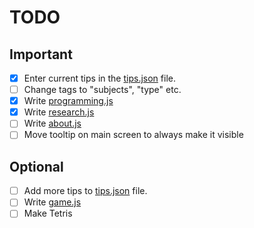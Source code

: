 # TODO
## Important
- [x] Enter current tips in the [tips.json](./src/data/tips.json) file.
- [ ] Change tags to "subjects", "type" etc.
- [x] Write [programming.js](./src/pages/programming.js)
- [x] Write [research.js](./src/pages/research.js)
- [ ] Write [about.js](./src/pages/about.js)
- [ ] Move tooltip on main screen to always make it visible

## Optional
- [ ] Add more tips to [tips.json](./src/data/tips.json) file.
- [ ] Write [game.js](./src/pages/game.js)
- [ ] Make Tetris